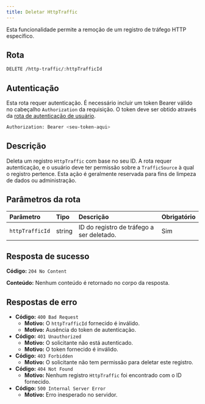 ```yaml
---
title: Deletar HttpTraffic
---
```


Esta funcionalidade permite a remoção de um registro de tráfego HTTP específico.

## Rota

```bash
DELETE /http-traffic/:httpTrafficId
```

## Autenticação

Esta rota requer autenticação. É necessário incluir um token Bearer válido no cabeçalho `Authorization` da requisição. O token deve ser obtido através da [rota de autenticação de usuário](/user/authuser/).

```bash
Authorization: Bearer <seu-token-aqui>
```

## Descrição

Deleta um registro `HttpTraffic` com base no seu ID. A rota requer autenticação, e o usuário deve ter permissão sobre a `TrafficSource` à qual o registro pertence. Esta ação é geralmente reservada para fins de limpeza de dados ou administração.

## Parâmetros da rota

| Parâmetro       | Tipo   | Descrição                                 | Obrigatório |
| :-------------- | :----- | :---------------------------------------- | :---------- |
| `httpTrafficId` | string | ID do registro de tráfego a ser deletado. | Sim         |

## Resposta de sucesso

**Código:** `204 No Content`

**Conteúdo:** Nenhum conteúdo é retornado no corpo da resposta.

## Respostas de erro

- **Código:** `400 Bad Request`
  - **Motivo:** O `httpTrafficId` fornecido é inválido.
  - **Motivo:** Ausência do token de autenticação.
- **Código:** `401 Unauthorized`
  - **Motivo:** O solicitante não está autenticado.
  - **Motivo:** O token fornecido é inválido.
- **Código:** `403 Forbidden`
  - **Motivo:** O solicitante não tem permissão para deletar este registro.
- **Código:** `404 Not Found`
  - **Motivo:** Nenhum registro `HttpTraffic` foi encontrado com o ID fornecido.
- **Código:** `500 Internal Server Error`
  - **Motivo:** Erro inesperado no servidor.
